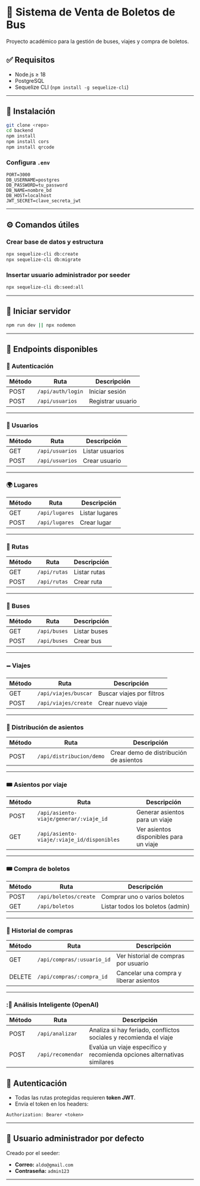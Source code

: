 # 🚌 Sistema de Venta de Boletos de Bus

Proyecto académico para la gestión de buses, viajes y compra de boletos.

## ✅ Requisitos

* Node.js ≥ 18
* PostgreSQL
* Sequelize CLI (`npm install -g sequelize-cli`)

---

## 🔧 Instalación

```bash
git clone <repo>
cd backend
npm install
npm install cors
npm install qrcode

```

### Configura `.env`

```env
PORT=3000
DB_USERNAME=postgres
DB_PASSWORD=tu_password
DB_NAME=nombre_bd
DB_HOST=localhost
JWT_SECRET=clave_secreta_jwt
```

---

## ⚙️ Comandos útiles

### Crear base de datos y estructura

```bash
npx sequelize-cli db:create
npx sequelize-cli db:migrate
```

### Insertar usuario administrador por seeder

```bash
npx sequelize-cli db:seed:all
```

---

## 🚀 Iniciar servidor

```bash
npm run dev || npx nodemon

```

---

## 📌 Endpoints disponibles

### 🔐 Autenticación

| Método | Ruta              | Descripción       |
| ------ | ----------------- | ----------------- |
| POST   | `/api/auth/login` | Iniciar sesión    |
| POST   | `/api/usuarios`   | Registrar usuario |

---

### 👤 Usuarios

| Método | Ruta            | Descripción     |
| ------ | --------------- | --------------- |
| GET    | `/api/usuarios` | Listar usuarios |
| POST   | `/api/usuarios` | Crear usuario   |

---

### 🌍 Lugares

| Método | Ruta           | Descripción    |
| ------ | -------------- | -------------- |
| GET    | `/api/lugares` | Listar lugares |
| POST   | `/api/lugares` | Crear lugar    |

---

### 🛃️ Rutas

| Método | Ruta         | Descripción  |
| ------ | ------------ | ------------ |
| GET    | `/api/rutas` | Listar rutas |
| POST   | `/api/rutas` | Crear ruta   |

---

### 🚌 Buses

| Método | Ruta         | Descripción  |
| ------ | ------------ | ------------ |
| GET    | `/api/buses` | Listar buses |
| POST   | `/api/buses` | Crear bus    |

---

### 🗕️ Viajes

| Método | Ruta                 | Descripción               |
| ------ | -------------------- | ------------------------- |
| GET    | `/api/viajes/buscar` | Buscar viajes por filtros |
| POST   | `/api/viajes/create` | Crear nuevo viaje         |

---

### 👖 Distribución de asientos

| Método | Ruta                     | Descripción                            |
| ------ | ------------------------ | -------------------------------------- |
| POST   | `/api/distribucion/demo` | Crear demo de distribución de asientos |

---

### 🎟️ Asientos por viaje

| Método | Ruta                                       | Descripción                            |
| ------ | ------------------------------------------ | -------------------------------------- |
| POST   | `/api/asiento-viaje/generar/:viaje_id`     | Generar asientos para un viaje         |
| GET    | `/api/asiento-viaje/:viaje_id/disponibles` | Ver asientos disponibles para un viaje |

---

### 🎟️️ Compra de boletos

| Método | Ruta                  | Descripción                      |
| ------ | --------------------- | -------------------------------- |
| POST   | `/api/boletos/create` | Comprar uno o varios boletos     |
| GET    | `/api/boletos`        | Listar todos los boletos (admin) |

---

### 💼 Historial de compras

| Método | Ruta                       | Descripción                            |
| ------ | -------------------------- | -------------------------------------- |
| GET    | `/api/compras/:usuario_id` | Ver historial de compras por usuario   |
| DELETE | `/api/compras/:compra_id`  | Cancelar una compra y liberar asientos |

---
### :🧠 Análisis Inteligente (OpenAI)

| Método | Ruta                 | Descripción                                                             |
| ------ | -------------------- | ----------------------------------------------------------------------- |
| POST   | `/api/analizar`   | Analiza si hay feriado, conflictos sociales y recomienda el viaje       |
| POST   | `/api/recomendar` | Evalúa un viaje específico y recomienda opciones alternativas similares |



## 🔐 Autenticación

* Todas las rutas protegidas requieren **token JWT**.
* Envía el token en los headers:

```http
Authorization: Bearer <token>
```

---

## 🧪 Usuario administrador por defecto

Creado por el seeder:

* **Correo:** `aldo@gmail.com`
* **Contraseña:** `admin123`

---


